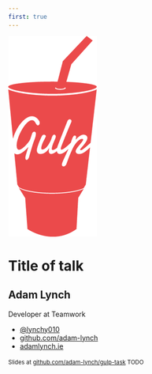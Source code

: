 ```yaml
---
first: true
---
```


![Gulp](images/gulp-2x.png)

# Title of talk


## Adam Lynch
Developer at Teamwork

- [ @lynchy010 ]( http://twitter.com/lynchy010 )
- [ github.com/adam-lynch ](http://github.com/adam-lynch)
- [ adamlynch.ie ](http://adamlynch.ie)

<small>Slides at [github.com/adam-lynch/gulp-task](http://github.com/adam-lynch/gulp-task) TODO</small>
